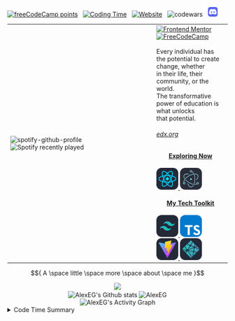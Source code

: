 [<img alt="freeCodeCamp points" src="https://img.shields.io/freecodecamp/points/fcc4dcee3ab-a388-4f70-9ad9-0ac52ed81dc7?logo=freecodecamp&logoColor=%2349f3f2&color=%230a0a49&style=plastic">](https://www.freecodecamp.org/fcc4dcee3ab-a388-4f70-9ad9-0ac52ed81dc7)  &nbsp; [![Coding
 Time](https://wakatime.com/badge/user/fbdfdc0f-d449-43dc-8090-ced03a22fe8c.svg)](https://wakatime.com/@fbdfdc0f-d449-43dc-8090-ced03a22fe8c)  &nbsp; [<img alt="Website" src="https://img.shields.io/website?down_color=%23ff0000&down_message=404&style=plastic&up_color=%230ef700&up_message=online&url=https%3A%2F%2Falexeg.netlify.app%2F">](https://alexeg.github.io/)   &nbsp; <img alt="codewars" src="https://www.codewars.com/users/AlexEG/badges/micro"> &nbsp; <a href="https://discord.com/users/748017288476622960"><img src="./images/icons/Discord.svg" width="22" alt="Discord"></a>
 
<table align="center">
<tbody>
  <tr>
    <td width="320""><img src="https://spotify-github-profile.vercel.app/api/view?uid=31pdpcquhjbfdyqmhp6j6sy3xaxq&cover_image=true&theme=default&show_offline=true&background_color=121212&bar_color_cover=true" alt="spotify-github-profile" ><img src="https://spotify-recently-played-readme.vercel.app/api?user=31pdpcquhjbfdyqmhp6j6sy3xaxq&count=5&unique=false" alt="Spotify recently played" /></td>
    <td><a href="https://www.frontendmentor.io/profile/AlexEG" target="_blank"><img src="https://img.shields.io/badge/-Frontend%20Mentor-5F3DC4?style=for-the-badge&logo=FrontendMentor&logoColor=white&link=https://www.frontendmentor.io/profile/AlexEG" alt="Frontend Mentor"></a> &nbsp;  <a href="https://www.freecodecamp.org/fcc4dcee3ab-a388-4f70-9ad9-0ac52ed81dc7" target="_blank"><img src="https://img.shields.io/badge/-FreeCodeCamp-0A0A23?style=for-the-badge&logo=FreeCodeCamp&logoColor=white&link=https://www.freecodecamp.org" alt="FreeCodeCamp"></a> <br><br>Every individual has the potential to create change,  whether <br> in their life, their community, or the world.<br> The transformative power of education is what unlocks <br>that potential. <a href="https://www.edx.org/"><h6>edx.org</h6</a> 
    <h4 align="center">Exploring Now</h4>
     <img src="./images/icons/React-Dark.svg" width="50" alt="I’m currently learning"> 
     <img src="./images/icons/Electron.svg" width="50" alt="I’m currently learning">
    <h4 align="center">My Tech Toolkit</h4>
    <img src="./images/icons/TailwindCSS-Dark.svg" width="50" alt="TailwindCSS">
    <img src="./images/icons/TypeScript.svg" width="50" alt="TypeScript">
    <img src="./images/icons/Vite-Dark.svg" width="50" alt="Vite">
    <img src="./images/icons/Netlify-Dark.svg" width="50" alt="Netlify">
    </td>
  </tr>
</tbody>
</table>

 $${ A \space little \space more \space about \space me }$$ 
 


<div align="center">
   <img src="https://github-readme-streak-stats.herokuapp.com/?user=AlexEG&hide_border=true&card_width=420&theme=radical" />
</div>

<div align="center">
  <img src="https://github-readme-stats.vercel.app/api?username=AlexEG&show_icons=true&count_private=true&hide_border=true&theme=radical" alt="AlexEG's Github stats" height="165" />
  <img src="https://github-readme-stats.vercel.app/api/top-langs/?username=AlexEG&layout=compact&hide_border=true&theme=radical" alt="AlexEG" height="165" />
</div>

<div align="center">
  <img alt="AlexEG's Activity Graph" src="https://github-readme-activity-graph.vercel.app/graph?username=AlexEG&bg_color=141321&color=F8D866&line=fe428e&point=FFFFFF&hide_border=true" />
</div>


<details>
  <summary>Code Time Summary</summary>
  <div align="center">
   <img src="https://github-readme-stats.vercel.app/api/wakatime?username=AlexEG&theme=radical&custom_title=Programming%20languages%20used%20since%20Dec%2022,%202022&hide_border=true" />
  </div> 
</details>
